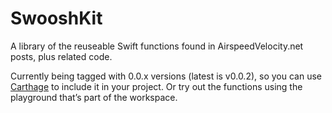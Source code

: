 SwooshKit
=========

A library of the reuseable Swift functions found in AirspeedVelocity.net posts, plus related code.

Currently being tagged with 0.0.x versions (latest is v0.0.2), so you can use [Carthage](https://github.com/Carthage/Carthage/) to include it in your project.  Or try out the functions using the playground that’s part of the workspace.
